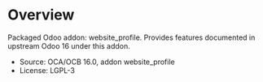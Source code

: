 # Overview

Packaged Odoo addon: website_profile. Provides features documented in upstream Odoo 16 under this addon.

- Source: OCA/OCB 16.0, addon website_profile
- License: LGPL-3
